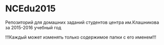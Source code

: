 # NCEdu2015
Репозиторий для домашних заданий студентов центра им.Клашникова за 2015-2016 учебный год

!!!Каждый может изменять только содержимое папки с его именем!!!
